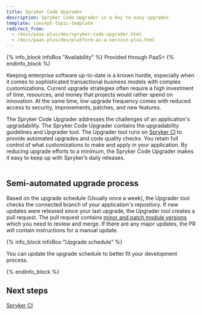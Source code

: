 ```yaml
---
title: Spryker Code Upgrader
description: Spryker Code Upgrader is a key to easy upgrades
template: concept-topic-template
redirect_from:
  - /docs/paas-plus/dev/spryker-code-upgrader.html
  - /docs/paas-plus/dev/platform-as-a-service-plus.html
---
```


{% info_block infoBox "Availability" %}
Provided through PaaS+
{% endinfo_block %}

Keeping enterprise software up-to-date is a known hurdle, especially when it comes to sophisticated transactional business models with complex customizations. Current upgrade strategies often require a high investment of time, resources, and money that projects would rather spend on innovation. At the same time, low upgrade frequency comes with reduced access to security, improvements, patches, and new features.

The Spryker Code Upgrader addresses the challenges of an application's upgradability. The Spryker Code Upgrader contains the upgradability guidelines and Upgrader tool. The Upgrader tool runs on [Spryker CI](/docs/scu/dev/spryker-ci.html) to provide automated upgrades and code quality checks. You retain full control of what customizations to make and apply in your application. By reducing upgrade efforts to a minimum, the Spryker Code Upgrader makes it easy to keep up with Spryker’s daily releases.


<div class="mxgraph" style="max-width:100%;border:1px solid transparent;" data-mxgraph="{&quot;highlight&quot;:&quot;#0000ff&quot;,&quot;nav&quot;:true,&quot;resize&quot;:true,&quot;toolbar&quot;:&quot;zoom layers tags lightbox&quot;,&quot;edit&quot;:&quot;_blank&quot;,&quot;xml&quot;:&quot;&lt;mxfile host=\&quot;app.diagrams.net\&quot; modified=\&quot;2023-05-10T10:02:13.631Z\&quot; agent=\&quot;Mozilla/5.0 (Windows NT 10.0; Win64; x64) AppleWebKit/537.36 (KHTML, like Gecko) Chrome/113.0.0.0 Safari/537.36\&quot; etag=\&quot;4fTp8RnXOeshx_tyTMrh\&quot; version=\&quot;21.2.9\&quot; type=\&quot;device\&quot;&gt;\n  &lt;diagram id=\&quot;NvTWP8xofPxnaWZ04tKp\&quot; name=\&quot;Page-1\&quot;&gt;\n    &lt;mxGraphModel dx=\&quot;1050\&quot; dy=\&quot;541\&quot; grid=\&quot;1\&quot; gridSize=\&quot;10\&quot; guides=\&quot;1\&quot; tooltips=\&quot;1\&quot; connect=\&quot;1\&quot; arrows=\&quot;1\&quot; fold=\&quot;1\&quot; page=\&quot;1\&quot; pageScale=\&quot;1\&quot; pageWidth=\&quot;850\&quot; pageHeight=\&quot;1100\&quot; math=\&quot;0\&quot; shadow=\&quot;0\&quot;&gt;\n      &lt;root&gt;\n        &lt;mxCell id=\&quot;0\&quot; /&gt;\n        &lt;mxCell id=\&quot;1\&quot; parent=\&quot;0\&quot; /&gt;\n        &lt;mxCell id=\&quot;2xFd3kLSi6086pn2AJ-X-1\&quot; value=\&quot;\&quot; style=\&quot;rounded=1;whiteSpace=wrap;html=1;fillColor=none;\&quot; parent=\&quot;1\&quot; vertex=\&quot;1\&quot;&gt;\n          &lt;mxGeometry x=\&quot;90\&quot; y=\&quot;150\&quot; width=\&quot;260\&quot; height=\&quot;290\&quot; as=\&quot;geometry\&quot; /&gt;\n        &lt;/mxCell&gt;\n        &lt;mxCell id=\&quot;2xFd3kLSi6086pn2AJ-X-2\&quot; value=\&quot;Spryker Cloud Commerce OS\&quot; style=\&quot;text;html=1;strokeColor=none;fillColor=none;align=center;verticalAlign=middle;whiteSpace=wrap;rounded=0;\&quot; parent=\&quot;1\&quot; vertex=\&quot;1\&quot;&gt;\n          &lt;mxGeometry x=\&quot;120\&quot; y=\&quot;120\&quot; width=\&quot;200\&quot; height=\&quot;30\&quot; as=\&quot;geometry\&quot; /&gt;\n        &lt;/mxCell&gt;\n        &lt;mxCell id=\&quot;2xFd3kLSi6086pn2AJ-X-3\&quot; value=\&quot;Spryker Cloud PaaS\&quot; style=\&quot;rounded=1;whiteSpace=wrap;html=1;fillColor=#e1d5e7;strokeColor=#9673a6;\&quot; parent=\&quot;1\&quot; vertex=\&quot;1\&quot;&gt;\n          &lt;mxGeometry x=\&quot;110\&quot; y=\&quot;340\&quot; width=\&quot;220\&quot; height=\&quot;80\&quot; as=\&quot;geometry\&quot; /&gt;\n        &lt;/mxCell&gt;\n        &lt;mxCell id=\&quot;2xFd3kLSi6086pn2AJ-X-6\&quot; value=\&quot;&amp;lt;div&amp;gt;Spryker Code Upgrader&amp;lt;/div&amp;gt;&amp;lt;div&amp;gt;&amp;lt;br&amp;gt;&amp;lt;/div&amp;gt;&amp;lt;div&amp;gt;&amp;lt;br&amp;gt;&amp;lt;/div&amp;gt;&amp;lt;div&amp;gt;&amp;lt;br&amp;gt;&amp;lt;/div&amp;gt;&amp;lt;div&amp;gt;&amp;lt;br&amp;gt;&amp;lt;/div&amp;gt;&amp;lt;div&amp;gt;&amp;lt;br&amp;gt;&amp;lt;/div&amp;gt;&amp;lt;div&amp;gt;&amp;lt;br&amp;gt;&amp;lt;/div&amp;gt;&amp;lt;div&amp;gt;&amp;lt;br&amp;gt;&amp;lt;/div&amp;gt;&amp;lt;div&amp;gt;&amp;lt;br&amp;gt;&amp;lt;/div&amp;gt;\&quot; style=\&quot;rounded=1;whiteSpace=wrap;html=1;fillColor=#d5e8d4;strokeColor=#82b366;\&quot; parent=\&quot;1\&quot; vertex=\&quot;1\&quot;&gt;\n          &lt;mxGeometry x=\&quot;110\&quot; y=\&quot;160\&quot; width=\&quot;220\&quot; height=\&quot;150\&quot; as=\&quot;geometry\&quot; /&gt;\n        &lt;/mxCell&gt;\n        &lt;mxCell id=\&quot;2xFd3kLSi6086pn2AJ-X-4\&quot; value=\&quot;Spryker CI\&quot; style=\&quot;rounded=1;whiteSpace=wrap;html=1;\&quot; parent=\&quot;1\&quot; vertex=\&quot;1\&quot;&gt;\n          &lt;mxGeometry x=\&quot;180\&quot; y=\&quot;290\&quot; width=\&quot;80\&quot; height=\&quot;70\&quot; as=\&quot;geometry\&quot; /&gt;\n        &lt;/mxCell&gt;\n        &lt;mxCell id=\&quot;2xFd3kLSi6086pn2AJ-X-7\&quot; value=\&quot;&amp;lt;div&amp;gt;Upgrader Tool&amp;lt;br&amp;gt;(Seamless &amp;amp;amp; Continuous Upgrades)&amp;lt;br&amp;gt;&amp;lt;/div&amp;gt;\&quot; style=\&quot;rounded=1;whiteSpace=wrap;html=1;fillColor=none;strokeColor=#ff2600;\&quot; parent=\&quot;1\&quot; vertex=\&quot;1\&quot;&gt;\n          &lt;mxGeometry x=\&quot;240\&quot; y=\&quot;210\&quot; width=\&quot;80\&quot; height=\&quot;70\&quot; as=\&quot;geometry\&quot; /&gt;\n        &lt;/mxCell&gt;\n        &lt;mxCell id=\&quot;2xFd3kLSi6086pn2AJ-X-8\&quot; value=\&quot;&amp;lt;div&amp;gt;Upgradability Guidelines&amp;lt;/div&amp;gt;\&quot; style=\&quot;rounded=1;whiteSpace=wrap;html=1;fillColor=none;strokeColor=#336600;\&quot; parent=\&quot;1\&quot; vertex=\&quot;1\&quot;&gt;\n          &lt;mxGeometry x=\&quot;130\&quot; y=\&quot;210\&quot; width=\&quot;80\&quot; height=\&quot;70\&quot; as=\&quot;geometry\&quot; /&gt;\n        &lt;/mxCell&gt;\n      &lt;/root&gt;\n    &lt;/mxGraphModel&gt;\n  &lt;/diagram&gt;\n&lt;/mxfile&gt;\n&quot;}"></div>
<script type="text/javascript" src="https://viewer.diagrams.net/js/viewer-static.min.js"></script>


<div class="mxgraph" style="max-width:100%;border:1px solid transparent;" data-mxgraph="{&quot;highlight&quot;:&quot;#0000ff&quot;,&quot;nav&quot;:true,&quot;resize&quot;:true,&quot;toolbar&quot;:&quot;zoom layers tags lightbox&quot;,&quot;edit&quot;:&quot;_blank&quot;,&quot;xml&quot;:&quot;&lt;mxfile host=\&quot;app.diagrams.net\&quot; modified=\&quot;2023-05-10T10:01:12.207Z\&quot; agent=\&quot;Mozilla/5.0 (Windows NT 10.0; Win64; x64) AppleWebKit/537.36 (KHTML, like Gecko) Chrome/113.0.0.0 Safari/537.36\&quot; etag=\&quot;nfsESxKeWzDpVxSEr24L\&quot; version=\&quot;21.2.9\&quot;&gt;\n  &lt;diagram id=\&quot;YOF7cwotLgo8Ar9nJoRM\&quot; name=\&quot;Page-1\&quot;&gt;\n    &lt;mxGraphModel dx=\&quot;1050\&quot; dy=\&quot;541\&quot; grid=\&quot;1\&quot; gridSize=\&quot;10\&quot; guides=\&quot;1\&quot; tooltips=\&quot;1\&quot; connect=\&quot;1\&quot; arrows=\&quot;1\&quot; fold=\&quot;1\&quot; page=\&quot;1\&quot; pageScale=\&quot;1\&quot; pageWidth=\&quot;850\&quot; pageHeight=\&quot;1100\&quot; math=\&quot;0\&quot; shadow=\&quot;0\&quot;&gt;\n      &lt;root&gt;\n        &lt;mxCell id=\&quot;0\&quot; /&gt;\n        &lt;mxCell id=\&quot;1\&quot; parent=\&quot;0\&quot; /&gt;\n        &lt;mxCell id=\&quot;7zU6aH-iSb-510nOlHNE-2\&quot; value=\&quot;\&quot; style=\&quot;rounded=0;whiteSpace=wrap;html=1;dashed=1;dashPattern=12 12;fontSize=20;fillColor=#d5e8d4;strokeColor=#82b366;glass=0;opacity=60;\&quot; parent=\&quot;1\&quot; vertex=\&quot;1\&quot;&gt;\n          &lt;mxGeometry x=\&quot;50\&quot; y=\&quot;290\&quot; width=\&quot;430\&quot; height=\&quot;180\&quot; as=\&quot;geometry\&quot; /&gt;\n        &lt;/mxCell&gt;\n        &lt;mxCell id=\&quot;7zU6aH-iSb-510nOlHNE-3\&quot; value=\&quot;\&quot; style=\&quot;rounded=0;whiteSpace=wrap;html=1;dashed=1;dashPattern=12 12;opacity=60;fillColor=#f5f5f5;fontColor=#333333;strokeColor=#666666;\&quot; parent=\&quot;1\&quot; vertex=\&quot;1\&quot;&gt;\n          &lt;mxGeometry x=\&quot;225\&quot; y=\&quot;10\&quot; width=\&quot;290\&quot; height=\&quot;180\&quot; as=\&quot;geometry\&quot; /&gt;\n        &lt;/mxCell&gt;\n        &lt;mxCell id=\&quot;7zU6aH-iSb-510nOlHNE-12\&quot; value=\&quot;Upgrader Tool&amp;lt;br&amp;gt;\&quot; style=\&quot;rounded=1;whiteSpace=wrap;html=1;fillColor=#f5f5f5;strokeColor=#666666;fontColor=#333333;\&quot; parent=\&quot;1\&quot; vertex=\&quot;1\&quot;&gt;\n          &lt;mxGeometry x=\&quot;320\&quot; y=\&quot;350\&quot; width=\&quot;120\&quot; height=\&quot;60\&quot; as=\&quot;geometry\&quot; /&gt;\n        &lt;/mxCell&gt;\n        &lt;mxCell id=\&quot;7zU6aH-iSb-510nOlHNE-14\&quot; value=\&quot;Spryker CI\&quot; style=\&quot;rounded=1;whiteSpace=wrap;html=1;fillColor=#f5f5f5;fontColor=#333333;strokeColor=#666666;\&quot; parent=\&quot;1\&quot; vertex=\&quot;1\&quot;&gt;\n          &lt;mxGeometry x=\&quot;70\&quot; y=\&quot;350\&quot; width=\&quot;120\&quot; height=\&quot;60\&quot; as=\&quot;geometry\&quot; /&gt;\n        &lt;/mxCell&gt;\n        &lt;mxCell id=\&quot;7zU6aH-iSb-510nOlHNE-15\&quot; value=\&quot;Your Repository\&quot; style=\&quot;shape=cylinder3;whiteSpace=wrap;html=1;boundedLbl=1;backgroundOutline=1;size=15;fillColor=#ffe6cc;strokeColor=#d79b00;\&quot; parent=\&quot;1\&quot; vertex=\&quot;1\&quot;&gt;\n          &lt;mxGeometry x=\&quot;85\&quot; y=\&quot;90\&quot; width=\&quot;90\&quot; height=\&quot;110\&quot; as=\&quot;geometry\&quot; /&gt;\n        &lt;/mxCell&gt;\n        &lt;mxCell id=\&quot;7zU6aH-iSb-510nOlHNE-16\&quot; value=\&quot;\&quot; style=\&quot;endArrow=classic;html=1;rounded=0;exitX=0.5;exitY=1;exitDx=0;exitDy=0;exitPerimeter=0;entryX=0.5;entryY=0;entryDx=0;entryDy=0;\&quot; parent=\&quot;1\&quot; source=\&quot;7zU6aH-iSb-510nOlHNE-15\&quot; target=\&quot;7zU6aH-iSb-510nOlHNE-14\&quot; edge=\&quot;1\&quot;&gt;\n          &lt;mxGeometry width=\&quot;50\&quot; height=\&quot;50\&quot; relative=\&quot;1\&quot; as=\&quot;geometry\&quot;&gt;\n            &lt;mxPoint x=\&quot;205\&quot; y=\&quot;500\&quot; as=\&quot;sourcePoint\&quot; /&gt;\n            &lt;mxPoint x=\&quot;255\&quot; y=\&quot;450\&quot; as=\&quot;targetPoint\&quot; /&gt;\n            &lt;Array as=\&quot;points\&quot; /&gt;\n          &lt;/mxGeometry&gt;\n        &lt;/mxCell&gt;\n        &lt;mxCell id=\&quot;7zU6aH-iSb-510nOlHNE-17\&quot; value=\&quot;1. pull code\&quot; style=\&quot;edgeLabel;html=1;align=center;verticalAlign=middle;resizable=0;points=[];\&quot; parent=\&quot;7zU6aH-iSb-510nOlHNE-16\&quot; vertex=\&quot;1\&quot; connectable=\&quot;0\&quot;&gt;\n          &lt;mxGeometry x=\&quot;-0.2333\&quot; relative=\&quot;1\&quot; as=\&quot;geometry\&quot;&gt;\n            &lt;mxPoint as=\&quot;offset\&quot; /&gt;\n          &lt;/mxGeometry&gt;\n        &lt;/mxCell&gt;\n        &lt;mxCell id=\&quot;7zU6aH-iSb-510nOlHNE-18\&quot; value=\&quot;\&quot; style=\&quot;endArrow=classic;html=1;rounded=0;exitX=1;exitY=0.5;exitDx=0;exitDy=0;entryX=0;entryY=0.5;entryDx=0;entryDy=0;\&quot; parent=\&quot;1\&quot; source=\&quot;7zU6aH-iSb-510nOlHNE-14\&quot; target=\&quot;7zU6aH-iSb-510nOlHNE-12\&quot; edge=\&quot;1\&quot;&gt;\n          &lt;mxGeometry width=\&quot;50\&quot; height=\&quot;50\&quot; relative=\&quot;1\&quot; as=\&quot;geometry\&quot;&gt;\n            &lt;mxPoint x=\&quot;415\&quot; y=\&quot;370\&quot; as=\&quot;sourcePoint\&quot; /&gt;\n            &lt;mxPoint x=\&quot;295\&quot; y=\&quot;340\&quot; as=\&quot;targetPoint\&quot; /&gt;\n          &lt;/mxGeometry&gt;\n        &lt;/mxCell&gt;\n        &lt;mxCell id=\&quot;7zU6aH-iSb-510nOlHNE-19\&quot; value=\&quot;2. trigger Upgrader\&quot; style=\&quot;edgeLabel;html=1;align=center;verticalAlign=middle;resizable=0;points=[];\&quot; parent=\&quot;7zU6aH-iSb-510nOlHNE-18\&quot; vertex=\&quot;1\&quot; connectable=\&quot;0\&quot;&gt;\n          &lt;mxGeometry x=\&quot;-0.0286\&quot; y=\&quot;-2\&quot; relative=\&quot;1\&quot; as=\&quot;geometry\&quot;&gt;\n            &lt;mxPoint as=\&quot;offset\&quot; /&gt;\n          &lt;/mxGeometry&gt;\n        &lt;/mxCell&gt;\n        &lt;mxCell id=\&quot;7zU6aH-iSb-510nOlHNE-20\&quot; value=\&quot;\&quot; style=\&quot;endArrow=classic;html=1;rounded=0;exitX=0.5;exitY=1;exitDx=0;exitDy=0;exitPerimeter=0;\&quot; parent=\&quot;1\&quot; target=\&quot;7zU6aH-iSb-510nOlHNE-12\&quot; edge=\&quot;1\&quot;&gt;\n          &lt;mxGeometry width=\&quot;50\&quot; height=\&quot;50\&quot; relative=\&quot;1\&quot; as=\&quot;geometry\&quot;&gt;\n            &lt;mxPoint x=\&quot;375\&quot; y=\&quot;160\&quot; as=\&quot;sourcePoint\&quot; /&gt;\n            &lt;mxPoint x=\&quot;345\&quot; y=\&quot;70\&quot; as=\&quot;targetPoint\&quot; /&gt;\n          &lt;/mxGeometry&gt;\n        &lt;/mxCell&gt;\n        &lt;mxCell id=\&quot;7zU6aH-iSb-510nOlHNE-21\&quot; value=\&quot;3. pull a release\&quot; style=\&quot;edgeLabel;html=1;align=center;verticalAlign=middle;resizable=0;points=[];\&quot; parent=\&quot;7zU6aH-iSb-510nOlHNE-20\&quot; vertex=\&quot;1\&quot; connectable=\&quot;0\&quot;&gt;\n          &lt;mxGeometry x=\&quot;-0.02\&quot; y=\&quot;3\&quot; relative=\&quot;1\&quot; as=\&quot;geometry\&quot;&gt;\n            &lt;mxPoint as=\&quot;offset\&quot; /&gt;\n          &lt;/mxGeometry&gt;\n        &lt;/mxCell&gt;\n        &lt;mxCell id=\&quot;7zU6aH-iSb-510nOlHNE-28\&quot; value=\&quot;4. create branch &amp;amp;amp; PR\&quot; style=\&quot;endArrow=classic;html=1;rounded=0;exitX=0;exitY=0;exitDx=0;exitDy=0;entryX=1;entryY=0.5;entryDx=0;entryDy=0;entryPerimeter=0;\&quot; parent=\&quot;1\&quot; source=\&quot;7zU6aH-iSb-510nOlHNE-12\&quot; target=\&quot;7zU6aH-iSb-510nOlHNE-15\&quot; edge=\&quot;1\&quot;&gt;\n          &lt;mxGeometry width=\&quot;50\&quot; height=\&quot;50\&quot; relative=\&quot;1\&quot; as=\&quot;geometry\&quot;&gt;\n            &lt;mxPoint x=\&quot;195\&quot; y=\&quot;230\&quot; as=\&quot;sourcePoint\&quot; /&gt;\n            &lt;mxPoint x=\&quot;245\&quot; y=\&quot;180\&quot; as=\&quot;targetPoint\&quot; /&gt;\n          &lt;/mxGeometry&gt;\n        &lt;/mxCell&gt;\n        &lt;mxCell id=\&quot;7zU6aH-iSb-510nOlHNE-30\&quot; value=\&quot;&amp;lt;font style=&amp;quot;font-size: 13px;&amp;quot;&amp;gt;&amp;lt;font style=&amp;quot;font-size: 14px;&amp;quot;&amp;gt;&amp;lt;font style=&amp;quot;font-size: 15px;&amp;quot;&amp;gt;&amp;lt;font style=&amp;quot;font-size: 16px;&amp;quot;&amp;gt;&amp;lt;font style=&amp;quot;font-size: 17px;&amp;quot;&amp;gt;&amp;lt;font style=&amp;quot;font-size: 18px;&amp;quot;&amp;gt;&amp;lt;font style=&amp;quot;font-size: 19px;&amp;quot;&amp;gt;&amp;lt;font style=&amp;quot;font-size: 20px;&amp;quot;&amp;gt;Spryker SCOS Release&amp;lt;br&amp;gt;&amp;lt;/font&amp;gt;&amp;lt;/font&amp;gt;&amp;lt;/font&amp;gt;&amp;lt;/font&amp;gt;&amp;lt;/font&amp;gt;&amp;lt;/font&amp;gt;&amp;lt;/font&amp;gt;&amp;lt;/font&amp;gt;\&quot; style=\&quot;text;html=1;strokeColor=none;fillColor=none;align=center;verticalAlign=middle;whiteSpace=wrap;rounded=0;dashed=1;dashPattern=12 12;\&quot; parent=\&quot;1\&quot; vertex=\&quot;1\&quot;&gt;\n          &lt;mxGeometry x=\&quot;225\&quot; y=\&quot;20\&quot; width=\&quot;300\&quot; height=\&quot;30\&quot; as=\&quot;geometry\&quot; /&gt;\n        &lt;/mxCell&gt;\n        &lt;mxCell id=\&quot;7zU6aH-iSb-510nOlHNE-31\&quot; value=\&quot;&amp;lt;font style=&amp;quot;font-size: 20px;&amp;quot;&amp;gt;Spryker Code Upgrader&amp;lt;br&amp;gt;&amp;lt;/font&amp;gt;\&quot; style=\&quot;text;html=1;strokeColor=none;fillColor=none;align=center;verticalAlign=middle;whiteSpace=wrap;rounded=0;dashed=1;dashPattern=12 12;rotation=90;\&quot; parent=\&quot;1\&quot; vertex=\&quot;1\&quot;&gt;\n          &lt;mxGeometry x=\&quot;370\&quot; y=\&quot;365\&quot; width=\&quot;185\&quot; height=\&quot;30\&quot; as=\&quot;geometry\&quot; /&gt;\n        &lt;/mxCell&gt;\n        &lt;mxCell id=\&quot;GvEFKV6dZ3jtKlVLPWkN-3\&quot; value=\&quot;\&quot; style=\&quot;rhombus;whiteSpace=wrap;html=1;fillColor=#dae8fc;strokeColor=#6c8ebf;\&quot; vertex=\&quot;1\&quot; parent=\&quot;1\&quot;&gt;\n          &lt;mxGeometry x=\&quot;370\&quot; y=\&quot;80\&quot; width=\&quot;80\&quot; height=\&quot;80\&quot; as=\&quot;geometry\&quot; /&gt;\n        &lt;/mxCell&gt;\n        &lt;mxCell id=\&quot;GvEFKV6dZ3jtKlVLPWkN-4\&quot; style=\&quot;edgeStyle=orthogonalEdgeStyle;rounded=0;orthogonalLoop=1;jettySize=auto;html=1;exitX=1;exitY=1;exitDx=0;exitDy=0;entryX=1;entryY=0.5;entryDx=0;entryDy=0;\&quot; edge=\&quot;1\&quot; parent=\&quot;1\&quot; source=\&quot;GvEFKV6dZ3jtKlVLPWkN-2\&quot; target=\&quot;GvEFKV6dZ3jtKlVLPWkN-1\&quot;&gt;\n          &lt;mxGeometry relative=\&quot;1\&quot; as=\&quot;geometry\&quot; /&gt;\n        &lt;/mxCell&gt;\n        &lt;mxCell id=\&quot;GvEFKV6dZ3jtKlVLPWkN-2\&quot; value=\&quot;\&quot; style=\&quot;rhombus;whiteSpace=wrap;html=1;fillColor=#dae8fc;strokeColor=#6c8ebf;\&quot; vertex=\&quot;1\&quot; parent=\&quot;1\&quot;&gt;\n          &lt;mxGeometry x=\&quot;345\&quot; y=\&quot;80\&quot; width=\&quot;80\&quot; height=\&quot;80\&quot; as=\&quot;geometry\&quot; /&gt;\n        &lt;/mxCell&gt;\n        &lt;mxCell id=\&quot;GvEFKV6dZ3jtKlVLPWkN-1\&quot; value=\&quot;Module X&amp;lt;br&amp;gt;Version Y\&quot; style=\&quot;rhombus;whiteSpace=wrap;html=1;fillColor=#dae8fc;strokeColor=#6c8ebf;\&quot; vertex=\&quot;1\&quot; parent=\&quot;1\&quot;&gt;\n          &lt;mxGeometry x=\&quot;320\&quot; y=\&quot;80\&quot; width=\&quot;80\&quot; height=\&quot;80\&quot; as=\&quot;geometry\&quot; /&gt;\n        &lt;/mxCell&gt;\n      &lt;/root&gt;\n    &lt;/mxGraphModel&gt;\n  &lt;/diagram&gt;\n&lt;/mxfile&gt;\n&quot;}"></div>
<script type="text/javascript" src="https://viewer.diagrams.net/js/viewer-static.min.js"></script>

## Semi-automated upgrade process

Based on the upgrade schedule (Usually once a week), the Upgrader tool checks the connected branch of your application's repository. If new updates were released since your last upgrade, the Upgrader tool creates a pull request. The pull request contains [minor and patch module versions](/docs/scos/dev/architecture/module-api/semantic-versioning-major-vs.-minor-vs.-patch-release.html) which you need to review and merge. If there are any major updates, the PR will contain instructions for a manual update.

{% info_block infoBox "Upgrade schedule" %}

You can update the upgrade schedule to better fit your development process.

{% endinfo_block %}


## Next steps

[Spryker CI](/docs/scu/dev/spryker-ci.html)
